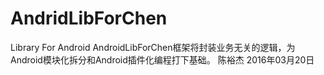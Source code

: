 # AndridLibForChen
Library For Android
AndroidLibForChen框架将封装业务无关的逻辑，为Android模块化拆分和Android插件化编程打下基础。
                                                                 陈裕杰
                                                              2016年03月20日
